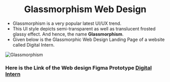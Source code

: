 <h1 align="center"> Glassmorphism Web Design </h1>

- Glassmorphism is a very popular latest UI/UX trend.
- This UI style depicts semi-transparent as well as translucent frosted glassy effect. And hence, the name **Glassmorphism**.
- Given below is the Glassmorphic Web Design Landing Page of a website called Digital Intern.


![Glassmorphism](https://user-images.githubusercontent.com/72400676/141879649-e2a15b3e-48cd-4ccf-9080-eb3dfa244b4a.png)

### Here is the Link of the Web design Figma Prototype [Digital Intern](https://www.figma.com/file/fzRkar5JxeTRODqPMeyoMd/Glassmorphism-Web-Design)
